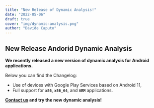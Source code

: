 ```yaml
---
title: "New Release of Dynamic Analysis!"
date: "2022-05-06"
draft: true
cover: "img/dynamic-analysis.png"
author: "Davide Caputo"
---
```


## New Release Andorid Dynamic Analysis

**We recently released a new version of dynamic analysis for Android applications.**

Below you can find the Changelog:

- Use of devices with Google Play Services based on Android 11,
- Full support for **`x86`**, **`x86_64`**, and **`ARM`** applications.

**[Contact us](mailto:info@talos-sec.com) and try the new dynamic analysis!**
